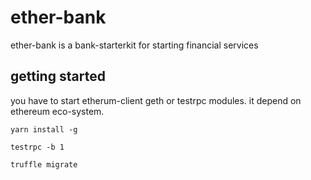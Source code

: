 # ether-bank

ether-bank is a bank-starterkit for starting financial services 

## getting started 

you have to start etherum-client geth or testrpc modules. it depend on ethereum eco-system.

```
yarn install -g
```
```
testrpc -b 1
```
```
truffle migrate
```

